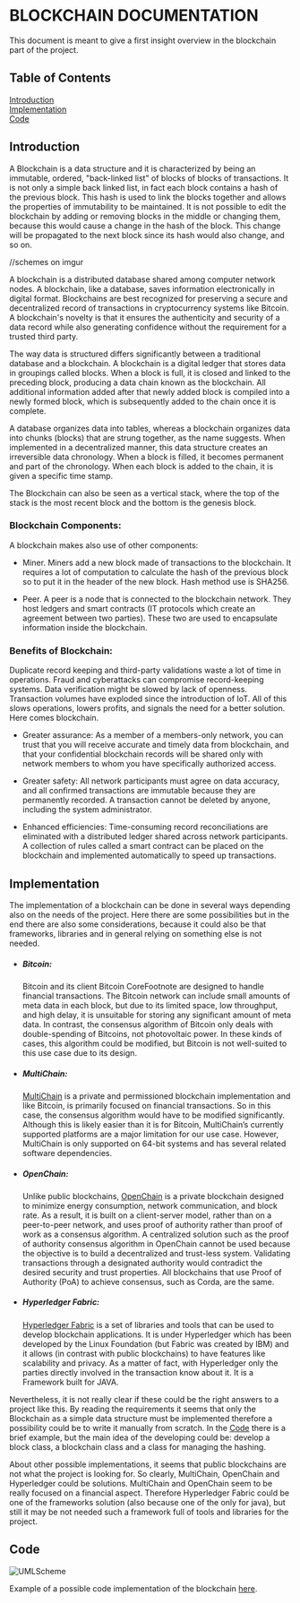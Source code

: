 # BLOCKCHAIN DOCUMENTATION

This document is meant to give a first insight overview in the blockchain part of the project.

## Table of Contents
[Introduction](#Introduction)  
[Implementation](#Implementation)  
[Code](#Code)  


## Introduction
A Blockchain is a data structure and it is characterized by being an immutable, ordered, "back-linked list" of blocks of 
blocks of transactions. It is not only a simple back linked list, in fact each block contains a hash of the previous block. 
This hash is used to link the blocks together and allows the properties of immutability to be maintained. It is not 
possible to edit the blockchain by adding or removing blocks in the middle or changing them, because this would cause 
a change in the hash of the block. This change will be propagated to the next block since its hash would also change, and so on. 

//schemes on imgur

A blockchain is a distributed database shared among computer network nodes. A blockchain, like a database, saves information electronically in digital format. Blockchains are best recognized for preserving a secure and decentralized record of transactions in cryptocurrency systems like Bitcoin. A blockchain's novelty is that it ensures the authenticity and security of a data record while also generating confidence without the requirement for a trusted third party. 

The way data is structured differs significantly between a traditional database and a blockchain. A blockchain is a digital ledger that stores data in groupings called blocks. When a block is full, it is closed and linked to the preceding block, producing a data chain known as the blockchain. All additional information added after that newly added block is compiled into a newly formed block, which is subsequently added to the chain once it is complete.

A database organizes data into tables, whereas a blockchain organizes data into chunks (blocks) that are strung together, as the name suggests. When implemented in a decentralized manner, this data structure creates an irreversible data chronology. When a block is filled, it becomes permanent and part of the chronology. When each block is added to the chain, it is given a specific time stamp.

The Blockchain can also be seen as a vertical stack, where the top of the stack is the most recent block and the bottom is the genesis block.

### Blockchain Components:
A blockchain makes also use of other components:
- Miner. Miners add a new block made of transactions to the blockchain. It requires a lot of computation to calculate the
hash of the previous block so to put it in the header of the new block. Hash method use is SHA256.  
  

- Peer. A peer is a node that is connected to the blockchain network. They host ledgers and smart contracts (IT protocols 
which create an agreement between two parties). These two are used to encapsulate information inside the blockchain.   

### Benefits of Blockchain:
Duplicate record keeping and third-party validations waste a lot of time in operations. Fraud and cyberattacks can compromise record-keeping systems. Data verification might be slowed by lack of openness. Transaction volumes have exploded since the introduction of IoT. All of this slows operations, lowers profits, and signals the need for a better solution. Here comes blockchain.

- Greater assurance: 
As a member of a members-only network, you can trust that you will receive accurate and timely data from blockchain, and that your confidential blockchain records will be shared only with network members to whom you have specifically authorized access.

- Greater safety:
All network participants must agree on data accuracy, and all confirmed transactions are immutable because they are permanently recorded. A transaction cannot be deleted by anyone, including the system administrator. 

- Enhanced efficiencies:
Time-consuming record reconciliations are eliminated with a distributed ledger shared across network participants. A collection of rules called a smart contract can be placed on the blockchain and implemented automatically to speed up transactions.



## Implementation

The implementation of a blockchain can be done in several ways depending also on the needs of the project. 
Here there are some possibilities but in the end there are also some considerations, because
it could also be that frameworks, libraries and in general relying on something else is not needed.

- ##### Bitcoin:
   Bitcoin and its client Bitcoin CoreFootnote  are designed to handle financial transactions. The Bitcoin network can 
include small amounts of meta data in each block, but due to its limited space, low throughput, and high delay, it is 
unsuitable for storing any significant amount of meta data. In contrast, the consensus algorithm of Bitcoin only deals
with double-spending of Bitcoins, not photovoltaic power. In these kinds of cases, this algorithm could be modified, 
but Bitcoin is not well-suited to this use case due to its design. 

- ##### MultiChain:   
   [MultiChain](https://www.multichain.com/) is a private and permissioned blockchain implementation and like Bitcoin,
is primarily focused on financial transactions. So in this case, the consensus algorithm would have to be modified 
significantly. Although this is likely easier than it is for Bitcoin, MultiChain’s currently supported platforms 
are a major limitation for our use case. However, MultiChain is only supported on 64-bit systems and has several 
related software dependencies. 

- ##### OpenChain:
  Unlike public blockchains, [OpenChain](https://www.openchainproject.org/) is a private blockchain designed to 
minimize energy consumption, network communication, and block rate. As a result, it is built on a client-server 
model, rather than on a peer-to-peer network, and uses proof of authority rather than proof of work as a 
consensus algorithm. A centralized solution such as the proof of authority consensus algorithm in
OpenChain cannot be used because the objective is to build a decentralized and trust-less system. 
Validating transactions through a designated authority would contradict the desired security and 
trust properties. All blockchains that use Proof of Authority (PoA) to achieve consensus, such as
Corda, are the same.

- ##### Hyperledger Fabric:
  [Hyperledger Fabric](https://github.com/hyperledger/fabric-sdk-java) is a set of libraries and tools that can be used to develop blockchain applications.
It is under Hyperledger which has been developed by the Linux Foundation (but Fabric was created by IBM) and it allows (in contrast with public blockchains) to have features like scalability 
and privacy. As a matter of fact, with Hyperledger only the parties directly involved in the transaction know about it.
It is a Framework built for JAVA.

Nevertheless, it is not really clear if these could be the right answers to a project like this. By 
reading the requirements it seems that only the Blockchain as a simple data structure must be implemented therefore a
possibility could be to write it manually from scratch. In the [Code](#Code) there is a brief example, but the main idea
of the developing could be: develop a block class, a blockchain class and a class for managing the hashing. 

About other possible implementations, it seems that public blockchains are not what the project is looking for. So clearly,
MultiChain, OpenChain and Hyperledger could be solutions. MultiChain and OpenChain seem to be really focused on a financial aspect.
Therefore Hyperledger Fabric could be one of the frameworks solution (also because one of the only for java), but still it 
may be not needed such a framework full of tools and libraries for the project.


## Code

![UMLScheme](https://imgur.com/a/TQq4iC2.jpg)

Example of a possible code implementation of the blockchain [here](/Blockchain/BlockchainCodeDraft/src/main/java/BlockChain.java).  
